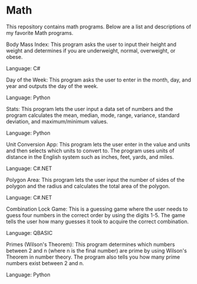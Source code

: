# Math
This repository contains math programs.  Below are a list and descriptions of my favorite Math programs.

Body Mass Index:  This program asks the user to input their height and weight and determines if you are underweight, normal, overweight, or obese.

Language: C#

Day of the Week:  This program asks the user to enter in the month, day, and year and outputs the day of the week. 

Language: Python

Stats:  This program lets the user input a data set of numbers and the program calculates the mean, median, mode, range, variance, standard deviation, and maximum/minimum values.  

Language: Python

Unit Conversion App:  This program lets the user enter in the value and units and then selects which units to convert to. The program uses units of distance in the English system such as inches, feet, yards, and miles.  

Language:  C#.NET

Polygon Area:  This program lets the user input the number of sides of the polygon and the radius and calculates the total area of the polygon.  

Language:  C#.NET

Combination Lock Game:  This is a guessing game where the user needs to guess four numbers in the correct order by using the digits 1-5.  The game tells the user how many guesses it took to acquire the correct combination.  

Language:  QBASIC

Primes (Wilson's Theorem):  This program determines which numbers between 2 and n (where n is the final number) are prime by using Wilson's Theorem in number theory.  The program also tells you how many prime numbers exist between 2 and n. 

Language:  Python








